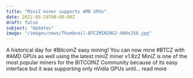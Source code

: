 ```yaml
---
title: "MiniZ miner supports AMD GPUs"
date: 2022-05-10T00:00:00Z
draft: false
subject: "Updates"
image: "/images/news/Thumbnail-BTCZMINING2-400x250.jpg"
---
```


A historical day for #BitcoinZ easy mining! You can now mine #BTCZ with #AMD GPUs as well using the latest miniZ miner v1.8z2 MiniZ is one of the most popular miners for the BITCOINZ Community because of its easy interface but it was supporting only nVidia GPUs until...
read more
